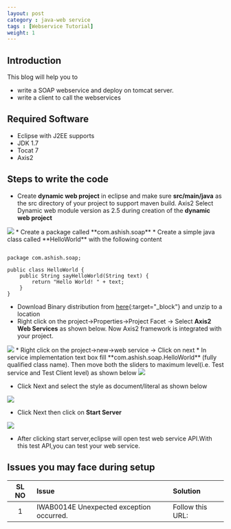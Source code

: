 ```yaml
---
layout: post
category : java-web service
tags : [Webservice Tutorial]
weight: 1
---
```


## Introduction

This blog will help you to 


 * write a SOAP webservice and deploy on tomcat server.
 * write a client to call the webservices
 

## Required Software


 * Eclipse with J2EE supports
 * JDK 1.7
 * Tocat 7
 * Axis2
 
## Steps to write the code


 * Create **dynamic web project** in eclipse and make sure **src/main/java** as the src directory of your project to support maven build. Axis2 Select Dynamic web module version as 2.5 during creation of the **dynamic web project**  
 <img src="https://cloud.githubusercontent.com/assets/11231867/7744201/ef82a2b4-ffbe-11e4-87a5-fe83c57135e2.png"/>  
 * Create a package called **com.ashish.soap**
 * Create a simple java class called **HelloWorld** with the following content

<pre class="prettyprint highlight"><code class="language-java" data-lang="java">
package com.ashish.soap;

public class HelloWorld {
	public String sayHelloWorld(String text) {
		return "Hello World! " + text;
	}
}
</code></pre>

 * Download Binary distribution from [here](http://axis.apache.org/axis2/java/core/download.cgi){:target="_block"} and unzip to a location
 * Right click on the project->Properties->Project Facet -> Select **Axis2 Web Services** as shown below. Now Axis2 framework is integrated with your project.  
<img src="https://cloud.githubusercontent.com/assets/11231867/7744133/6bdae14c-ffbe-11e4-9af8-e4ed3197f440.png"/>  
 * Right click on the project->new->web service -> Click on next
 * In service implementation text box fill **com.ashish.soap.HelloWorld** (fully qualified class name). Then move both the sliders to maximum level(i.e. Test service and Test Client level) as shown below
 
<img src="https://cloud.githubusercontent.com/assets/11231867/7743401/06583abe-ffb8-11e4-8521-60db5a465ca3.png"/>
 <!--img src="https://cloud.githubusercontent.com/assets/11231867/7726539/87546c66-ff20-11e4-9486-69b312d1515b.png"/-->

 * Click Next and select the style as document/literal as shown below
 
 <img src="https://cloud.githubusercontent.com/assets/11231867/7726772/e0a3605a-ff21-11e4-8d06-8b0cc815da40.png"/>
 <!--<img src="https://cloud.githubusercontent.com/assets/11231867/7726540/87607736-ff20-11e4-8e8c-f413dde71e00.png"/>-->

 * Click Next then click on **Start Server**
 
 <img src="https://cloud.githubusercontent.com/assets/11231867/7726538/872af9ee-ff20-11e4-8605-9501ee378724.png"/>

 * After clicking start server,eclipse will open test web service API.With this test API,you can test your web service.
 
## Issues you may face during setup

SL NO | Issue | Solution
:---: | :--- | :---
1 | IWAB0014E Unexpected exception occurred. | Follow this URL:  <a href="http://stackoverflow.com/questions/28282734/iwab0014e-unexpected-exception-occurred"/>
